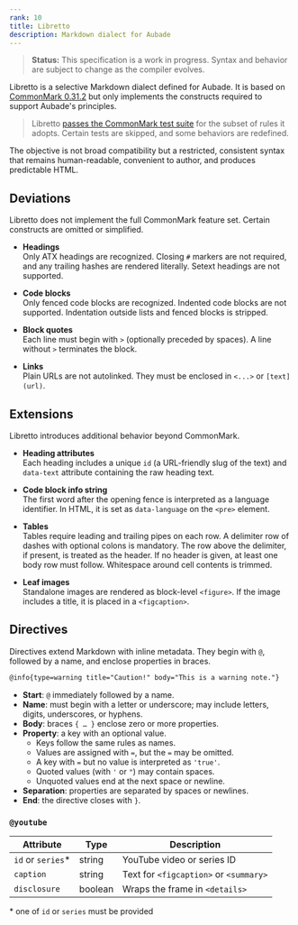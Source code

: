 ```yaml
---
rank: 10
title: Libretto
description: Markdown dialect for Aubade
---
```


> **Status:** This specification is a work in progress. Syntax and behavior are subject to change as the compiler evolves.

Libretto is a selective Markdown dialect defined for Aubade. It is based on [CommonMark 0.31.2](https://spec.commonmark.org/0.31.2/) but only implements the constructs required to support Aubade's principles.

> Libretto [passes the CommonMark test suite](https://github.com/ignatiusmb/aubade/blob/master/workspace/aubade/src/artisan/markdown/example.spec.ts) for the subset of rules it adopts. Certain tests are skipped, and some behaviors are redefined.

The objective is not broad compatibility but a restricted, consistent syntax that remains human-readable, convenient to author, and produces predictable HTML.

## Deviations

Libretto does not implement the full CommonMark feature set. Certain constructs are omitted or simplified.

- **Headings** \
  Only ATX headings are recognized. Closing `#` markers are not required, and any trailing hashes are rendered literally. Setext headings are not supported.

- **Code blocks** \
  Only fenced code blocks are recognized. Indented code blocks are not supported. Indentation outside lists and fenced blocks is stripped.

- **Block quotes** \
  Each line must begin with `>` (optionally preceded by spaces). A line without `>` terminates the block.

- **Links** \
  Plain URLs are not autolinked. They must be enclosed in `<...>` or `[text](url)`.

## Extensions

Libretto introduces additional behavior beyond CommonMark.

- **Heading attributes** \
  Each heading includes a unique `id` (a URL-friendly slug of the text) and `data-text` attribute containing the raw heading text.

- **Code block info string** \
  The first word after the opening fence is interpreted as a language identifier. In HTML, it is set as `data-language` on the `<pre>` element.

- **Tables** \
  Tables require leading and trailing pipes on each row. A delimiter row of dashes with optional colons is mandatory. The row above the delimiter, if present, is treated as the header. If no header is given, at least one body row must follow. Whitespace around cell contents is trimmed.

- **Leaf images** \
  Standalone images are rendered as block-level `<figure>`. If the image includes a title, it is placed in a `<figcaption>`.

## Directives

Directives extend Markdown with inline metadata. They begin with `@`, followed by a name, and enclose properties in braces.

```markdown
@info{type=warning title="Caution!" body="This is a warning note."}
```

- **Start**: `@` immediately followed by a name.
- **Name**: must begin with a letter or underscore; may include letters, digits, underscores, or hyphens.
- **Body**: braces `{ … }` enclose zero or more properties.
- **Property**: a key with an optional value.
    - Keys follow the same rules as names.
    - Values are assigned with `=`, but the `=` may be omitted.
    - A key with `=` but no value is interpreted as `'true'`.
    - Quoted values (with `'` or `"`) may contain spaces.
    - Unquoted values end at the next space or newline.
- **Separation**: properties are separated by spaces or newlines.
- **End**: the directive closes with `}`.

### `@youtube`

| Attribute         | Type    | Description                            |
| ----------------- | ------- | -------------------------------------- |
| `id` or `series`* | string  | YouTube video or series ID             |
| `caption`         | string  | Text for `<figcaption>` or `<summary>` |
| `disclosure`      | boolean | Wraps the frame in `<details>`         |

\* one of `id` or `series` must be provided
